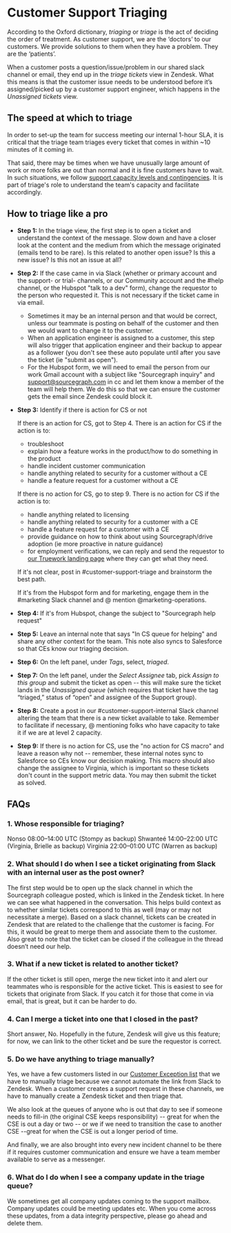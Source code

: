 # Customer Support Triaging

According to the Oxford dictionary, _triaging_ or _triage_ is the act of deciding the order of treatment. As customer support, we are the ‘doctors’ to our customers. We provide solutions to them when they have a problem. They are the ‘patients’.

When a customer posts a question/issue/problem in our shared slack channel or email, they end up in the _triage tickets_ view in Zendesk.
What this means is that the customer issue needs to be understood before it’s assigned/picked up by a customer support engineer, which happens in the _Unassigned tickets_ view.

## The speed at which to triage

In order to set-up the team for success meeting our internal 1-hour SLA, it is critical that the triage team triages every ticket that comes in within ~10 minutes of it coming in.

That said, there may be times when we have unusually large amount of work or more folks are out than normal and it is fine customers have to wait. In such situations, we follow [support capacity levels and contingencies](support-capacity-levels-and-contingencies.md). It is part of triage's role to understand the team's capacity and facilitate accordingly.

## How to triage like a pro

- **Step 1:** In the triage view, the first step is to open a ticket and understand the context of the message. Slow down and have a closer look at the content and the medium from which the message originated (emails tend to be rare). Is this related to another open issue? Is this a new issue? Is this not an issue at all?

- **Step 2:** If the case came in via Slack (whether or primary account and the support- or trial- channels, or our Community account and the #help channel, or the Hubspot "talk to a dev" form), change the requestor to the person who requested it. This is not necessary if the ticket came in via email.

  - Sometimes it may be an internal person and that would be correct, unless our teammate is posting on behalf of the customer and then we would want to change it to the customer.
  - When an application engineer is assigned to a customer, this step will also trigger that application engineer and their backup to appear as a follower (you don't see these auto populate until after you save the ticket (ie "submit as open").
  - For the Hubspot form, we will need to email the person from our work Gmail account with a subject like "Sourcegraph inquiry" and support@sourcegraph.com in cc and let them know a member of the team will help them. We do this so that we can ensure the customer gets the email since Zendesk could block it.

- **Step 3:** Identify if there is action for CS or not

  If there is an action for CS, got to Step 4. There is an action for CS if the action is to:

  - troubleshoot
  - explain how a feature works in the product/how to do something in the product
  - handle incident customer communication
  - handle anything related to security for a customer without a CE
  - handle a feature request for a customer without a CE

  If there is no action for CS, go to step 9. There is no action for CS if the action is to:

  - handle anything related to licensing
  - handle anything related to security for a customer with a CE
  - handle a feature request for a customer with a CE
  - provide guidance on how to think about using Sourcegraph/drive adoption (ie more proactive in nature guidance)
  - for employment verifications, we can reply and send the requestor to [our Truework landing page](https://www.truework.com/verifications/sourcegraph-employment-verification/) where they can get what they need.

  If it's not clear, post in #customer-support-triage and brainstorm the best path.

  If it's from the Hubspot form and for marketing, engage them in the #marketing Slack channel and @ mention @marketing-operations.

- **Step 4:** If it's from Hubspot, change the subject to "Sourcegraph help request"

- **Step 5:** Leave an internal note that says "In CS queue for helping" and share any other context for the team. This note also syncs to Salesforce so that CEs know our triaging decision.

- **Step 6:** On the left panel, under _Tags_, select, _triaged_.

- **Step 7:** On the left panel, under the _Select Assignee_ tab, pick _Assign to this group_ and submit the ticket as open -- this will make sure the ticket lands in the _Unassigned queue_ (which requires that ticket have the tag “triaged,” status of “open” and assignee of the Support group).

- **Step 8:** Create a post in our #customer-support-internal Slack channel altering the team that there is a new ticket available to take. Remember to facilitate if necessary, @ mentioning folks who have capacity to take it if we are at level 2 capacity.

- **Step 9:** If there is no action for CS, use the "no action for CS macro" and leave a reason why not -- remember, these internal notes sync to Salesforce so CEs know our decision making. This macro should also change the assignee to Virginia, which is important so these tickets don't count in the support metric data. You may then submit the ticket as solved.

## FAQs

### 1. Whose responsible for triaging?

Nonso 08:00–14:00 UTC (Stompy as backup)
Shwanteé 14:00–22:00 UTC (Virginia, Brielle as backup)
Virginia 22:00–01:00 UTC (Warren as backup)

### 2. What should I do when I see a ticket originating from Slack with an internal user as the post owner?

The first step would be to open up the slack channel in which the Sourcegraph colleague posted, which is linked in the Zendesk ticket. In here we can see what happened in the conversation. This helps build context as to whether similar tickets correspond to this as well (may or may not necessitate a merge). Based on a slack channel, tickets can be created in Zendesk that are related to the challenge that the customer is facing. For this, it would be great to merge them and associate them to the customer. Also great to note that the ticket can be closed if the colleague in the thread doesn’t need our help.

### 3. What if a new ticket is related to another ticket?

If the other ticket is still open, merge the new ticket into it and alert our teammates who is responsible for the active ticket. This is easiest to see for tickets that originate from Slack. If you catch it for those that come in via email, that is great, but it can be harder to do.

### 4. Can I merge a ticket into one that I closed in the past?

Short answer, No. Hopefully in the future, Zendesk will give us this feature; for now, we can link to the other ticket and be sure the requestor is correct.

### 5. Do we have anything to triage manually?

Yes, we have a few customers listed in our [Customer Exception list](customer-exceptions.md) that we have to manually triage because we cannot automate the link from Slack to Zendesk. When a customer creates a support request in these channels, we have to manually create a Zendesk ticket and then triage that.

We also look at the queues of anyone who is out that day to see if someone needs to fill-in (the original CSE keeps responsibility) -- great for when the CSE is out a day or two -- or we if we need to transition the case to another CSE --great for when the CSE is out a longer period of time.

And finally, we are also brought into every new incident channel to be there if it requires customer communication and ensure we have a team member available to serve as a messenger.

### 6. What do I do when I see a company update in the triage queue?

We sometimes get all company updates coming to the support mailbox. Company updates could be meeting updates etc. When you come across these updates, from a data integrity perspective, please go ahead and delete them.
